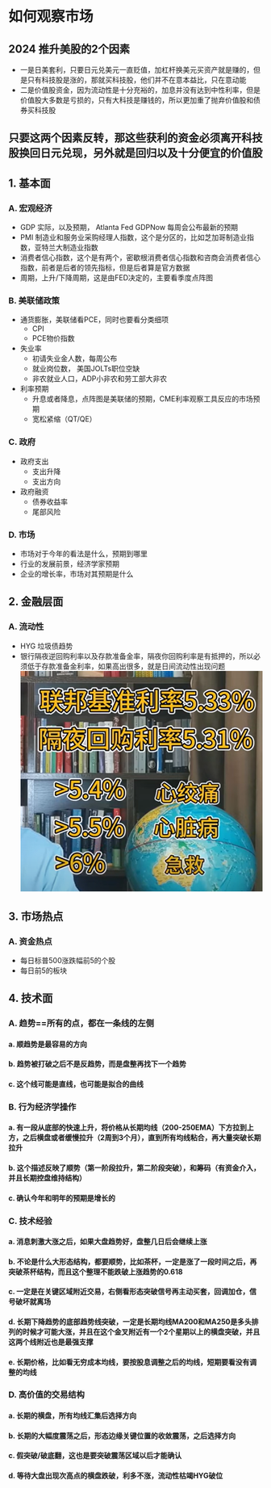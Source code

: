 # 如何观察市场
## 2024 推升美股的2个因素
* 一是日美套利，只要日元兑美元一直贬值，加杠杆换美元买资产就是赚的，但是只有科技股是涨的，那就买科技股，他们并不在意本益比，只在意动能
* 二是价值股资金，因为流动性是十分充裕的，加息并没有达到中性利率，但是价值股大多数是亏损的，只有大科技是赚钱的，所以更加重了抛弃价值股和债券买科技股
## 只要这两个因素反转，那这些获利的资金必须离开科技股换回日元兑现，另外就是回归以及十分便宜的价值股
## 1. 基本面

### A. 宏观经济
- GDP 实际，以及预期，	Atlanta Fed GDPNow 每周会公布最新的预期
- PMI 制造业和服务业采购经理人指数，这个是分区的，比如芝加哥制造业指数，亚特兰大制造业指数
- 消费者信心指数，这个是有两个，密歇根消费者信心指数和咨商会消费者信心指数，前者是后者的领先指标，但是后者算是官方数据
- 周期，上升/下降周期，这是由FED决定的，主要看季度点阵图

### B. 美联储政策
- 通货膨胀，美联储看PCE，同时也要看分类细项
  - CPI
  - PCE物价指数
- 失业率
  - 初请失业金人数，每周公布
  - 就业岗位数，	美国JOLTs职位空缺
  - 非农就业人口，ADP小非农和劳工部大非农
- 利率预期
  - 升息或者降息，点阵图是美联储的预期，CME利率观察工具反应的市场预期
  - 宽松紧缩（QT/QE）

### C. 政府
- 政府支出
  - 支出升降
  - 支出方向
- 政府融资
  - 债券收益率
  - 尾部风险

### D. 市场
- 市场对于今年的看法是什么，预期到哪里
- 行业的发展前景，经济学家预期
- 企业的增长率，市场对其预期是什么

## 2. 金融层面

### A. 流动性
- HYG 垃圾债趋势
- 银行隔夜逆回购利率以及存款准备金率，隔夜你回购利率是有抵押的，所以必须低于存款准备金利率，如果高出很多，就是日间流动性出现问题
  ![Example Image](pictures/利率水平.png)

## 3. 市场热点

### A. 资金热点
- 每日标普500涨跌幅前5的个股
- 每日前5的板块
           


## 4.	技术面
### A.	趋势==所有的点，都在一条线的左侧
#### a.	顺趋势是最容易的方向
#### b.	趋势被打破之后不是反趋势，而是盘整再找下一个趋势
#### c.	这个线可能是直线，也可能是拟合的曲线
### B.	行为经济学操作
#### a.	有一段从底部的快速上升，将价格从长期均线（200-250EMA）下方拉到上方，之后横盘或者缓慢拉升（2周到3个月），直到所有均线粘合，再大量突破长期拉升
#### b.	这个描述反映了顺势（第一阶段拉升，第二阶段突破），和筹码（有资金介入，并且长期控盘维持结构）
#### c.	确认今年和明年的预期是增长的

### C.	技术经验
#### a.	消息刺激大涨之后，如果大盘趋势好，盘整几日后会继续上涨
#### b.	不论是什么大形态结构，都要顺势，比如茶杯，一定是涨了一段时间之后，再突破茶杯结构，而且这个整理不能跌破上涨趋势的0.618
#### c.	一定是在关键区域附近交易，右侧看形态突破信号再主动买套，回调加仓，信号破坏就离场
#### d.	长期下降趋势的底部趋势线突破，一定是长期均线MA200和MA250是多头排列的时候才可能大涨，并且在这个金叉附近有一个2个星期以上的横盘突破，并且这两个线附近也是最强支撑
#### e.	长期价格，比如看无穷成本均线，要按股息调整之后的均线，短期要看没有调整的均线
### D.	高价值的交易结构
#### a.	长期的横盘，所有均线汇集后选择方向
#### b.	长期的大幅度震荡之后，形态边缘关键位置的收敛震荡，之后选择方向
#### c.	假突破/破底翻，这也是要突破震荡区域以后才能确认
#### d.	等待大盘出现次高点的横盘跌破，利多不涨，流动性枯竭HYG破位

